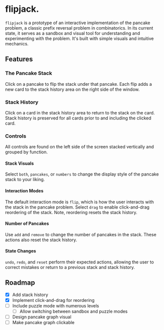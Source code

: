 # flipjack.

`flipjack` is a prototype of an interactive implementation of the pancake problem, a classic prefix reversal problem in combinatorics. In its current state, it serves as a sandbox and visual tool for understanding and experimenting with the problem. It's built with simple visuals and intuitive mechanics.

## Features

### The Pancake Stack

Click on a pancake to flip the stack under that pancake. Each flip adds a new card to the stack history area on the right side of the window.

### Stack History

Click on a card in the stack history area to return to the stack on the card. Stack history is preserved for all cards prior to and including the clicked card.

### Controls

All controls are found on the left side of the screen stacked vertically and grouped by function.

#### Stack Visuals

Select `both`, `pancakes`, or `numbers` to change the display style of the pancake stack to your liking.

#### Interaction Modes

The default interaction mode is `flip`, which is how the user interacts with the stack in the pancake problem. Select `drag` to enable click-and-drag reordering of the stack. Note, reordering resets the stack history.

#### Number of Pancakes

Use `add` and `remove` to change the number of pancakes in the stack. These actions also reset the stack history.

#### State Changes

`undo`, `redo`, and `reset` perform their expected actions, allowing the user to correct mistakes or return to a previous stack and stack history.

## Roadmap

- [x] Add stack history
- [x] Implement click-and-drag for reordering
- [ ] Include puzzle mode with numerous levels
  - [ ] Allow switching between sandbox and puzzle modes
- [ ] Design pancake graph visual
- [ ] Make pancake graph clickable
